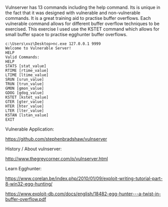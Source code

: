 Vulnserver has 13 commands including the help command. Its is unique in the fact that it was designed with vulnerable and non-vulnerable commands. 
It is a great training aid to practise buffer overflows. Each vulnerable command allows for different buffer overflow techniques to be exercised. This exercise I used
use the KSTET command which allows for small buffer space to practise egghunter buffer overflows.

```
c:\Users\xvz\Desktop>nc.exe 127.0.0.1 9999
Welcome to Vulnerable Server!
HELP
Valid Commands:
HELP
STATS [stat_value]
RTIME [rtime_value]
LTIME [ltime_value]
SRUN [srun_value]
TRUN [trun_value] 
GMON [gmon_value]
GDOG [gdog_value]
KSTET [kstet_value] 
GTER [gter_value]   
HTER [hter_value]
LTER [lter_value]
KSTAN [lstan_value]
EXIT
```

Vulnerable Application:

https://github.com/stephenbradshaw/vulnserver

History / About vulnserver:

http://www.thegreycorner.com/p/vulnserver.html

Learn Egghunter:

https://www.corelan.be/index.php/2010/01/09/exploit-writing-tutorial-part-8-win32-egg-hunting/

https://www.exploit-db.com/docs/english/18482-egg-hunter---a-twist-in-buffer-overflow.pdf
